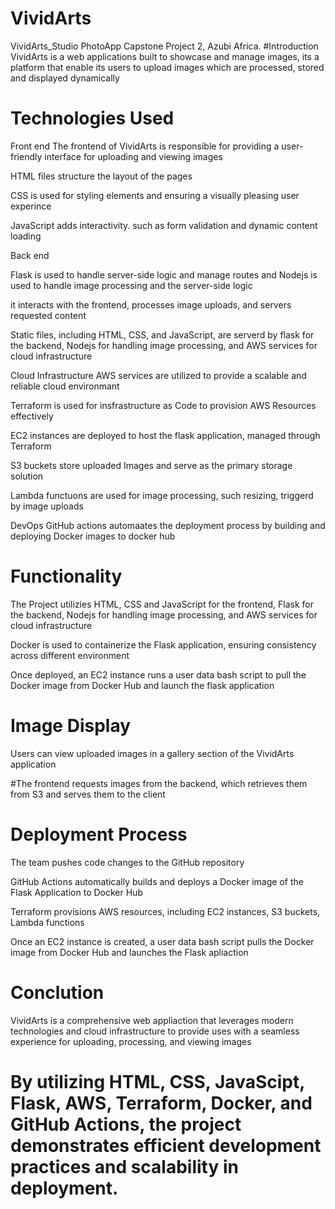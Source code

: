 # VividArts
VividArts_Studio PhotoApp Capstone Project 2, Azubi Africa. 
#Introduction
VividArts is a web applications built to showcase and manage images, 
its a platform that enable its users to upload images which are processed, stored and displayed dynamically

# Technologies Used 
Front end 
The frontend of VividArts is responsible for providing a user-friendly interface for uploading and viewing images 

HTML files structure the layout of the pages 

CSS is used for styling elements and ensuring a visually pleasing user experince 

JavaScript adds interactivity. such as form validation and dynamic content loading 


Back end 

Flask is used to handle server-side logic and manage routes and Nodejs is used to handle image processing and the server-side logic 

it interacts with the frontend, processes image uploads, and servers requested content

Static files, including HTML, CSS, and JavaScript, are serverd by flask for the backend, Nodejs for handling image processing, and AWS services for cloud infrastructure 

Cloud Infrastructure
AWS services are utilized to provide a scalable and reliable cloud environmant 

Terraform is used for insfrastructure as Code to provision AWS Resources effectively 

EC2 instances are deployed to host the flask application, managed through Terraform 

S3 buckets store uploaded Images and serve as the primary storage solution 

Lambda functuons are used for image processing, such resizing, triggerd by image uploads 

DevOps
GitHub actions automaates the deployment process by building and deploying Docker images to docker hub



# Functionality
The Project utilizies HTML, CSS and JavaScript for the frontend, Flask for the backend, Nodejs for handling image processing, and AWS services for cloud infrastructure 

Docker is used to containerize the Flask application, ensuring consistency across different environment 

Once deployed, an EC2 instance runs a user data bash script to pull the Docker image from Docker Hub and launch the flask application

# Image Display
Users can view uploaded images in a gallery section of the VividArts application

#The frontend requests images from the backend, which retrieves them from S3 and serves them to the client 

# Deployment Process
The team pushes code changes to the GitHub repository

GitHub Actions automatically builds and deploys a Docker image of the Flask Application to Docker Hub

Terraform provisions AWS resources, including EC2 instances, S3 buckets, Lambda functions

Once an EC2 instance is created, a user data bash script pulls the Docker image from Docker Hub and launches the Flask apliaction

# Conclution 
VividArts is a comprehensive web appliaction that leverages modern technologies and cloud infrastructure to provide uses with a seamless experience for uploading, processing, and viewing images 

# By utilizing HTML, CSS, JavaScipt, Flask, AWS, Terraform, Docker,  and GitHub Actions, the project demonstrates efficient development practices and scalability in deployment.


